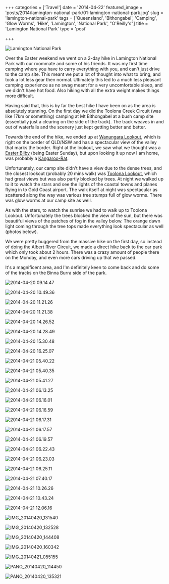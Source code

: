 +++
categories = ['Travel']
date = '2014-04-22'
featured_image = 'posts/2014/lamington-national-park/01-lamington-national-park.jpg'
slug = 'lamington-national-park'
tags = ['Queensland', 'Bithongabel', 'Camping', 'Glow Worms', 'Hike', 'Lamington', 'National Park', "O'Reilly's"]
title = 'Lamington National Park'
type = 'post'

+++

![Lamington National Park](01-lamington-national-park.jpg)

Over the Easter weekend we went on a 2-day hike in Lamington National Park with our roommate and some of his friends. It was my first time camping where you have to carry everything with you, and can't just drive to the camp site. This meant we put a lot of thought into what to bring, and took a lot less gear then normal. Ultimately this led to a much less pleasant camping experience as no swag meant for a very uncomfortable sleep, and we didn't have hot food. Also hiking with all the extra weight makes things more difficult.

Having said that, this is by far the best hike I have been on as the area is absolutely stunning. On the first day we did the Toolona Creek Circuit (was like 17km or something) camping at Mt Bithongabel at a bush camp site (essentially just a clearing on the side of the track). The track weaves in and out of waterfalls and the scenery just kept getting better and better.

Towards the end of the hike, we ended up at [Wanungara Lookout](https://plus.google.com/117196152601832503917), which is right on the border of QLD/NSW and has a spectacular view of the valley that marks the border. Right at the lookout, we saw what we thought was a [Easter Bilby](https://en.wikipedia.org/wiki/Easter_Bilby) (being Easter Sunday), but upon looking it up now I am home, was probably a [Kangaroo-Rat](https://en.wikipedia.org/wiki/Kangaroo_rat).

Unfortunately, our camp site didn't have a view due to the dense trees, and the closest lookout (probably 20 mins walk) was [Toolona Lookout](https://plus.google.com/104335913242107008459/), which had great views but was also partly blocked by trees. At night we walked up to it to watch the stars and see the lights of the coastal towns and planes flying in to Gold Coast airport. The walk itself at night was spectacular as scattered along the way was various tree stumps full of glow worms. There was glow worms at our camp site as well.

As with the stars, to watch the sunrise we had to walk up to Toolona Lookout. Unfortunately the trees blocked the view of the sun, but there was beautiful views of the patches of fog in the valley below. The orange dawn light coming through the tree tops made everything look spectacular as well (photos below).

We were pretty buggered from the massive hike on the first day, so instead of doing the Albert River Circuit, we made a direct hike back to the car park which only took about 2 hours. There was a crazy amount of people there on the Monday, and even more cars driving up that we passed.

It's a magnificent area, and I'm definitely keen to come back and do some of the tracks on the Binna Burra side of the park.

![2014-04-20 09.14.47](2014-04-20-09-14-47.jpg)

![2014-04-20 10.49.36](2014-04-20-10-49-36.jpg)

![2014-04-20 11.21.26](2014-04-20-11-21-26.jpg)

![2014-04-20 11.21.38](2014-04-20-11-21-38.jpg)

![2014-04-20 14.26.52](2014-04-20-14-26-52.jpg)

![2014-04-20 14.28.49](2014-04-20-14-28-49.jpg)

![2014-04-20 15.30.48](2014-04-20-15-30-48.jpg)

![2014-04-20 16.25.07](2014-04-20-16-25-07.jpg)

![2014-04-21 05.40.22](2014-04-21-05-40-22.jpg)

![2014-04-21 05.40.35](2014-04-21-05-40-35.jpg)

![2014-04-21 05.41.27](2014-04-21-05-41-27.jpg)

![2014-04-21 06.13.25](2014-04-21-06-13-25.jpg)

![2014-04-21 06.16.01](2014-04-21-06-16-01.jpg)

![2014-04-21 06.16.59](2014-04-21-06-16-59.jpg)

![2014-04-21 06.17.31](2014-04-21-06-17-31.jpg)

![2014-04-21 06.17.57](2014-04-21-06-17-57.jpg)

![2014-04-21 06.19.57](2014-04-21-06-19-57.jpg)

![2014-04-21 06.22.43](2014-04-21-06-22-43.jpg)

![2014-04-21 06.23.03](2014-04-21-06-23-03.jpg)

![2014-04-21 06.25.11](2014-04-21-06-25-11.jpg)

![2014-04-21 07.40.17](2014-04-21-07-40-17.jpg)

![2014-04-21 10.26.26](2014-04-21-10-26-26.jpg)

![2014-04-21 10.43.24](2014-04-21-10-43-24.jpg)

![2014-04-21 12.06.16](2014-04-21-12-06-16.jpg)

![IMG_20140420_131540](img_20140420_131540.jpg)

![IMG_20140420_132528](img_20140420_132528.jpg)

![IMG_20140420_144408](img_20140420_144408.jpg)

![IMG_20140420_160342](img_20140420_160342.jpg)

![IMG_20140421_055155](img_20140421_055155.jpg)

![PANO_20140420_114450](pano_20140420_114450.jpg)

![PANO_20140420_135321](pano_20140420_135321.jpg)